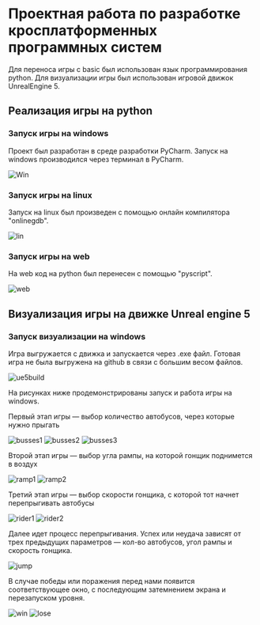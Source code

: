 # Проектная работа по разработке кросплатформенных программных систем
Для переноса игры с basic был использован язык программирования python.
Для визуализации игры был использован игровой движок UnrealEngine 5.

## Реализация игры на python

### Запуск игры на windows
Проект был разработан в среде разработки PyCharm.
Запуск на windows производился через терминал в PyCharm.

 ![Win](https://github.com/K03bIPb/MotorcycleJump/blob/main/Windows.png)


### Запуск игры на linux
Запуск на linux был произведен с помощью онлайн компилятора "onlinegdb".
  
  ![lin](https://github.com/K03bIPb/MotorcycleJump/blob/main/Linux.png)
 
 ### Запуск игры на web
 На web код на python был перенесен с помощью "pyscript".
 
  ![web](https://github.com/K03bIPb/MotorcycleJump/blob/main/Web.png)
  
## Визуализация игры на движке Unreal engine 5

### Запуск визуализации на windows

Игра выгружается с движка и запускается через .exe файл.
Готовая игра не была выгружена на github в связи с большим весом файлов.

  ![ue5build](https://github.com/K03bIPb/MotorcycleJump/blob/main/Unreal%20Engine%205/Build.png)

На рисунках ниже продемонстрированы запуск и работа игры на windows.

Первый этап игры — выбор количество автобусов, через которые нужно прыгать

  ![busses1](https://github.com/K03bIPb/MotorcycleJump/blob/main/Unreal%20Engine%205/Gameplay/Busses1.png)
  ![busses2](https://github.com/K03bIPb/MotorcycleJump/blob/main/Unreal%20Engine%205/Gameplay/Busses2.png)
  ![busses3](https://github.com/K03bIPb/MotorcycleJump/blob/main/Unreal%20Engine%205/Gameplay/Busses3.png)

Второй этап игры — выбор угла рампы, на которой гонщик поднимется в воздух

  ![ramp1](https://github.com/K03bIPb/MotorcycleJump/blob/main/Unreal%20Engine%205/Gameplay/Ramp1.png)
  ![ramp2](https://github.com/K03bIPb/MotorcycleJump/blob/main/Unreal%20Engine%205/Gameplay/Ramp2.png)
  
  
Третий этап игры — выбор скорости гонщика, с которой тот начнет перепрыгивать автобусы

  ![rider1](https://github.com/K03bIPb/MotorcycleJump/blob/main/Unreal%20Engine%205/Gameplay/Rider1.png)
  ![rider2](https://github.com/K03bIPb/MotorcycleJump/blob/main/Unreal%20Engine%205/Gameplay/Rider2.png)

Далее идет процесс перепрыгивания. Успех или неудача зависят от трех предыдущих параметров — кол-во автобусов, угол рампы и скорость гонщика.

  ![jump](https://github.com/K03bIPb/MotorcycleJump/blob/main/Unreal%20Engine%205/Gameplay/Rider3.png)
  
В случае победы или поражения перед нами появится соответствующее окно, с последующим затемнением экрана и перезапуском уровня. 

![win](https://github.com/K03bIPb/MotorcycleJump/blob/main/Unreal%20Engine%205/Gameplay/Win.png)
![lose](https://github.com/K03bIPb/MotorcycleJump/blob/main/Unreal%20Engine%205/Gameplay/Lose.png)
